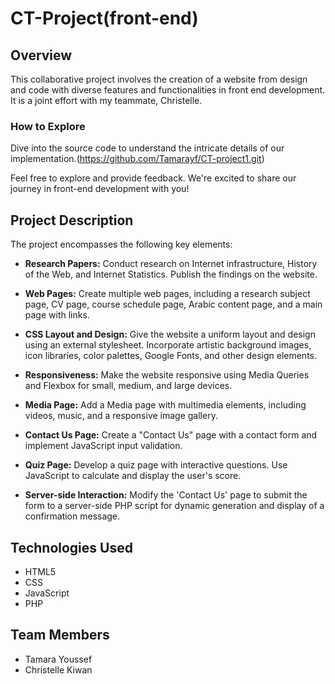 # CT-Project(front-end)


## Overview
This collaborative project involves the creation of a website from design and code  with diverse features and functionalities in front end development. It is a joint effort with my teammate, Christelle.


### How to Explore

Dive into the source code to understand the intricate details of our implementation.(https://github.com/Tamarayf/CT-project1.git)

Feel free to explore and provide feedback. We're excited to share our journey in front-end development with you!



## Project Description
The project encompasses the following key elements:


- **Research Papers:**
  Conduct research on Internet infrastructure, History of the Web, and Internet Statistics. Publish the findings on the website.

- **Web Pages:**
  Create multiple web pages, including a research subject page, CV page, course schedule page, Arabic content page, and a main page with links.

- **CSS Layout and Design:**
  Give the website a uniform layout and design using an external stylesheet. Incorporate artistic background images, icon libraries, color palettes, Google Fonts, and other design elements.

- **Responsiveness:**
  Make the website responsive using Media Queries and Flexbox for small, medium, and large devices.

- **Media Page:**
  Add a Media page with multimedia elements, including videos, music, and a responsive image gallery.

- **Contact Us Page:**
  Create a "Contact Us" page with a contact form and implement JavaScript input validation.

- **Quiz Page:**
  Develop a quiz page with interactive questions. Use JavaScript to calculate and display the user's score.

- **Server-side Interaction:**
  Modify the 'Contact Us' page to submit the form to a server-side PHP script for dynamic generation and display of a confirmation message.

## Technologies Used
- HTML5
- CSS
- JavaScript
- PHP

## Team Members
- Tamara Youssef
- Christelle  Kiwan


